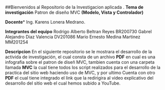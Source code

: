 ##Bienvenidos al Repositorio de la Investigacion aplicada .
**Tema de investigación**
Patron de diseño MVC **(Modelo, Vista y Controlador)**

**Docente***
Ing. Karens Lonera Medrano.

**Integrantes del equipo**
Rodrigo Alberto Beltran Reyes BR200730
Gabrel Alejandro Diaz Valencia DV201086
Mario Ernesto Medina Martinez MM201254

**Descripcion**
En el siguiente repositorio se le mostrara el desarrollo de la activida de investigación, el cual consta de un archivo **PDF** en cual es una infografia sobre el patron de diseñ MVC, tambien cuenta con una carpeta llamada **MVC** la cual tiene todos los script realizados para el desarrollo de la practica del sitio web haciendo uso de MVC, y por ultimo Cuenta con otro **PDF** el cual tiene integrado el link que la redirigira al video explicativo del desarrollo del sitio web el cual hemos subido a YouTube.
